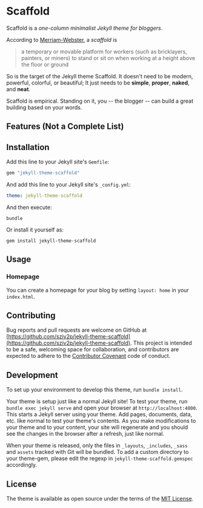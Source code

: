 # Scaffold

Scaffold is a *one-column minimalist Jekyll theme for bloggers*.

According to [Merriam-Webster](https://www.merriam-webster.com/), a *scaffold* is

> a temporary or movable platform for workers (such as bricklayers, painters, or miners) to stand or sit on when working at a height above the floor or ground

So is the target of the Jekyll theme Scaffold. It doesn't need to be modern, powerful, colorful, or beautiful; It just needs to be **simple**, **proper**, **naked**, and **neat**.

Scaffold is empirical. Standing on it, you -- the blogger -- can build a great building based on your words.

## Features (Not a Complete List)

## Installation

Add this line to your Jekyll site's `Gemfile`:

```ruby
gem "jekyll-theme-scaffold"
```

And add this line to your Jekyll site's `_config.yml`:

```yaml
theme: jekyll-theme-scaffold
```

And then execute:

    bundle

Or install it yourself as:

    gem install jekyll-theme-scaffold

## Usage

### Homepage

You can create a homepage for your blog by setting `layout: home` in your `index.html`.

## Contributing

Bug reports and pull requests are welcome on GitHub at [https://github.com/sziv2p/jekyll-theme-scaffold](https://github.com/sziv2p/jekyll-theme-scaffold). This project is intended to be a safe, welcoming space for collaboration, and contributors are expected to adhere to the [Contributor Covenant](http://contributor-covenant.org) code of conduct.

## Development

To set up your environment to develop this theme, run `bundle install`.

Your theme is setup just like a normal Jekyll site! To test your theme, run `bundle exec jekyll serve` and open your browser at `http://localhost:4000`. This starts a Jekyll server using your theme. Add pages, documents, data, etc. like normal to test your theme's contents. As you make modifications to your theme and to your content, your site will regenerate and you should see the changes in the browser after a refresh, just like normal.

When your theme is released, only the files in `_layouts`, `_includes`, `_sass` and `assets` tracked with Git will be bundled.
To add a custom directory to your theme-gem, please edit the regexp in `jekyll-theme-scaffold.gemspec` accordingly.

## License

The theme is available as open source under the terms of the [MIT License](https://opensource.org/licenses/MIT).
